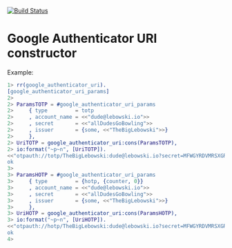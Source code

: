 [![Build Status](https://travis-ci.org/ibnfirnas/erlang-google-authenticator-uri.svg?branch=master)](https://travis-ci.org/ibnfirnas/erlang-google-authenticator-uri)

Google Authenticator URI constructor
====================================

Example:

```erlang
1> rr(google_authenticator_uri).
[google_authenticator_uri_params]
2>
2> ParamsTOTP = #google_authenticator_uri_params
2>     { type         = totp
2>     , account_name = <<"dude@lebowski.io">>
2>     , secret       = <<"allDudesGoBowling">>
2>     , issuer       = {some, <<"TheBigLebowski">>}
2>     },
2> UriTOTP = google_authenticator_uri:cons(ParamsTOTP),
2> io:format("~p~n", [UriTOTP]).
<<"otpauth://totp/TheBigLebowski:dude@lebowski.io?secret=MFWGYRDVMRSXGR3PIJXXO3DJNZTQ%3D%3D%3D%3D&issuer=TheBigLebowski&algorithm=SHA1&digits=6&period=30">>
ok
3>
3> ParamsHOTP = #google_authenticator_uri_params
3>     { type         = {hotp, {counter, 0}}
3>     , account_name = <<"dude@lebowski.io">>
3>     , secret       = <<"allDudesGoBowling">>
3>     , issuer       = {some, <<"TheBigLebowski">>}
3>     },
3> UriHOTP = google_authenticator_uri:cons(ParamsHOTP),
3> io:format("~p~n", [UriHOTP]).
<<"otpauth://hotp/TheBigLebowski:dude@lebowski.io?secret=MFWGYRDVMRSXGR3PIJXXO3DJNZTQ%3D%3D%3D%3D&issuer=TheBigLebowski&algorithm=SHA1&digits=6&counter=0">>
ok
4>
```
